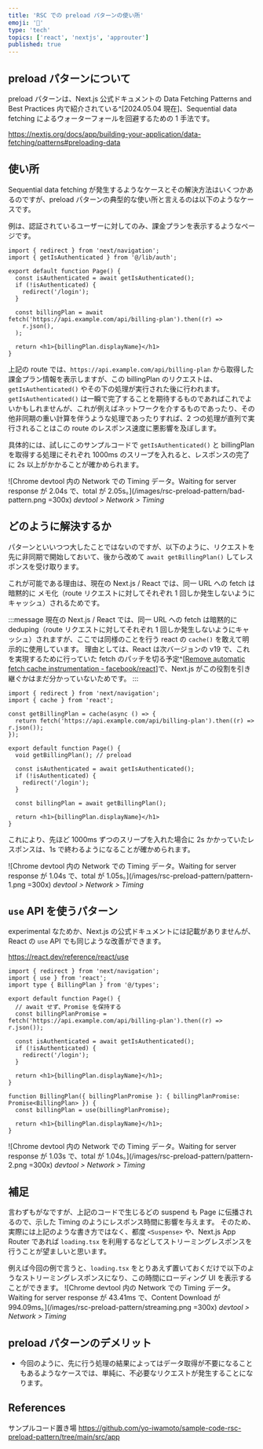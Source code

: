 ```yaml
---
title: 'RSC での preload パターンの使い所'
emoji: '🐠'
type: 'tech'
topics: ['react', 'nextjs', 'approuter']
published: true
---
```


## preload パターンについて

preload パターンは、Next.js 公式ドキュメントの Data Fetching Patterns and Best Practices 内で紹介されている^[2024.05.04 現在]、Sequential data fetching によるウォーターフォールを回避するための 1 手法です。

https://nextjs.org/docs/app/building-your-application/data-fetching/patterns#preloading-data

## 使い所

Sequential data fetching が発生するようなケースとその解決方法はいくつかあるのですが、preload パターンの典型的な使い所と言えるのは以下のようなケースです。

例は、認証されているユーザーに対してのみ、課金プランを表示するようなページです。

```tsx:app/billing-plan/page.tsx
import { redirect } from 'next/navigation';
import { getIsAuthenticated } from '@/lib/auth';

export default function Page() {
  const isAuthenticated = await getIsAuthenticated();
  if (!isAuthenticated) {
    redirect('/login');
  }

  const billingPlan = await fetch('https://api.example.com/api/billing-plan').then((r) =>
    r.json(),
  );

  return <h1>{billingPlan.displayName}</h1>
}
```

上記の route では、`https://api.example.com/api/billing-plan` から取得した課金プラン情報を表示しますが、この billingPlan のリクエストは、`getIsAuthenticated()` やその下の処理が実行された後に行われます。
`getIsAuthenticated()` は一瞬で完了することを期待するものであればこれでよいかもしれませんが、これが例えばネットワークを介するものであったり、その他非同期の重い計算を伴うような処理であったりすれば、2 つの処理が直列で実行されることはこの route のレスポンス速度に悪影響を及ぼします。

具体的には、試しにこのサンプルコードで `getIsAuthenticated()` と billingPlan を取得する処理にそれぞれ 1000ms のスリープを入れると、レスポンスの完了に 2s 以上がかかることが確かめられます。

![Chrome devtool 内の Network での Timing データ。Waiting for server response が 2.04s で、total が 2.05s。](/images/rsc-preload-pattern/bad-pattern.png =300x)
_devtool > Network > Timing_

## どのように解決するか

パターンといいつつ大したことではないのですが、以下のように、リクエストを先に非同期で開始しておいて、後から改めて `await getBillingPlan()` してレスポンスを受け取ります。

これが可能である理由は、現在の Next.js / React では、同一 URL への fetch は暗黙的に メモ化（route リクエストに対してそれぞれ 1 回しか発生しないようにキャッシュ）されるためです。

:::message
現在の Next.js / React では、同一 URL への fetch は暗黙的に deduping（route リクエストに対してそれぞれ 1 回しか発生しないようにキャッシュ）されますが、ここでは同様のことを行う react の `cache()` を敢えて明示的に使用しています。
理由としては、React は次バージョンの v19 で、これを実現するために行っていた fetch のパッチを切る予定^[[Remove automatic fetch cache instrumentation - facebook/react](https://github.com/facebook/react/pull/28896)]で、Next.js がこの役割を引き継ぐかはまだ分かっていないためです。
:::

```tsx:app/billing-plan/page.tsx
import { redirect } from 'next/navigation';
import { cache } from 'react';

const getBillingPlan = cache(async () => {
  return fetch('https://api.example.com/api/billing-plan').then((r) => r.json());
});

export default function Page() {
  void getBillingPlan(); // preload

  const isAuthenticated = await getIsAuthenticated();
  if (!isAuthenticated) {
    redirect('/login');
  }

  const billingPlan = await getBillingPlan();

  return <h1>{billingPlan.displayName}</h1>
}
```

これにより、先ほど 1000ms ずつのスリープを入れた場合に 2s かかっていたレスポンスは、1s で終わるようになることが確かめられます。

![Chrome devtool 内の Network での Timing データ。Waiting for server response が 1.04s で、total が 1.05s。](/images/rsc-preload-pattern/pattern-1.png =300x)
_devtool > Network > Timing_

## `use` API を使うパターン

experimental なためか、Next.js の公式ドキュメントには記載がありませんが、React の `use` API でも同じような改善ができます。

https://react.dev/reference/react/use

```tsx:app/billing-plan/page.tsx
import { redirect } from 'next/navigation';
import { use } from 'react';
import type { BillingPlan } from '@/types';

export default function Page() {
  // await せず、Promise を保持する
  const billingPlanPromise = fetch('https://api.example.com/api/billing-plan').then((r) => r.json());

  const isAuthenticated = await getIsAuthenticated();
  if (!isAuthenticated) {
    redirect('/login');
  }

  return <h1>{billingPlan.displayName}</h1>;
}

function BillingPlan({ billingPlanPromise }: { billingPlanPromise: Promise<BillingPlan> }) {
  const billingPlan = use(billingPlanPromise);

  return <h1>{billingPlan.displayName}</h1>;
}
```

![Chrome devtool 内の Network での Timing データ。Waiting for server response が 1.03s で、total が 1.04s。](/images/rsc-preload-pattern/pattern-2.png =300x)
_devtool > Network > Timing_

## 補足

言わずもがなですが、上記のコードで生じるどの suspend も Page に伝播されるので、示した Timing のようにレスポンス時間に影響を与えます。
そのため、実際には上記のような書き方ではなく、都度 `<Suspense>` や、Next.js App Router であれば `loading.tsx` を利用するなどしてストリーミングレスポンスを行うことが望ましいと思います。

例えば今回の例で言うと、`loading.tsx` をとりあえず置いておくだけで以下のようなストリーミングレスポンスになり、この時間にローディング UI を表示することができます。
![Chrome devtool 内の Network での Timing データ。Waiting for server response が 43.41ms で、Content Download が 994.09ms。](/images/rsc-preload-pattern/streaming.png =300x)
_devtool > Network > Timing_

## preload パターンのデメリット

- 今回のように、先に行う処理の結果によってはデータ取得が不要になることもあるようなケースでは、単純に、不必要なリクエストが発生することになります。

## References

サンプルコード置き場
https://github.com/yo-iwamoto/sample-code-rsc-preload-pattern/tree/main/src/app

